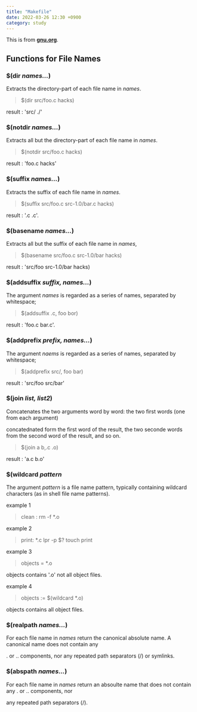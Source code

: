 ```yaml
---
title: "Makefile"
date: 2022-03-26 12:30 +0900
category: study
---
```



This is from **[gnu.org](https://www.gnu.org/software/make/manual/html_node/File-Name-Functions.html)**.

## Functions for File Names

### $(dir <em>names...</em>)

Extracts the directory-part of each file name in <em>names</em>.

> $(dir src/foo.c hacks)
	
result : 'src/ ./'

### $(notdir <em>names...</em>)

Extracts all but the directory-part of each file name in <em>names</em>.

> $(notdir src/foo.c hacks)
	
result : 'foo.c hacks'

### $(suffix <em>names...</em>)

Extracts the suffix of each file name in <em>names</em>.

> $(suffix src/foo.c src-1.0/bar.c hacks)
	
result : '.c .c'.

### $(basename <em>names...</em>)

Extracts all but the suffix of each file name in <em>names</em>,

> $(basename src/foo.c src-1.0/bar hacks)
	
result : 'src/foo src-1.0/bar hacks)

### $(addsuffix <em>suffix, names...</em>)

The argument <em>names</em> is regarded as a series of names, separated by whitespace;

> $(addsuffix .c, foo bor)

result : 'foo.c bar.c'.

### $(addprefix <em>prefix, names...</em>)

The argument <em>naems</em> is regarded as a series of names, separated by whitespace;
	
> $(addprefix src/, foo bar)

result : 'src/foo src/bar'


### $(join <em>list, list2</em>)

Concatenates the two arguments word by word: the two first words (one from each argument)

concatednated form the first word of the result, the two seconde words from the second word of the result, and so on.

> $(join a b,.c .o)

result : 'a.c b.o'	


### $(wildcard <em>pattern</em>

The argument <em>pattern</em> is a file name pattern, typically containing wildcard characters (as in shell file name patterns).

example 1

> clean :
>		rm -f *.o
		
example 2 

> print: *.c
>		lpr -p $?
> 		touch print

example 3
		
> objects = *.o

objects contains '.o' not all object files.

example 4
		
> objects := $(wildcard *.o)
	
objects contains all object files.


### $(realpath <em>names...</em>)
	
For each file name in <em>names</em> return the canonical absolute name. A canonical name does not contain any

. or .. components, nor any repeated path separators (/) or symlinks.


### $(abspath <em>names...</em>)

For each file name in <em>names</em> return an absoulte name that does not contain any . or .. components, nor

any repeated path separators (/).


